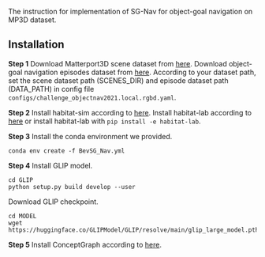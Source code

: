 The instruction for implementation of SG-Nav for object-goal navigation on MP3D dataset. 
## Installation

**Step 1**
Download Matterport3D scene dataset from [here](https://niessner.github.io/Matterport/).
Download object-goal navigation episodes dataset from [here](https://github.com/facebookresearch/habitat-lab/blob/main/DATASETS.md).
According to your dataset path, set the scene dataset path (SCENES_DIR) and episode dataset path (DATA_PATH) in config file `configs/challenge_objectnav2021.local.rgbd.yaml`.

**Step 2**
Install habitat-sim according to [here](https://github.com/facebookresearch/habitat-sim).
Install habitat-lab according to [here](https://github.com/facebookresearch/habitat-lab) or install habitat-lab with ``pip install -e habitat-lab``.

**Step 3**
Install the conda environment we provided.
```
conda env create -f BevSG_Nav.yml
```

**Step 4**
Install GLIP model.
```
cd GLIP
python setup.py build develop --user
```
Download GLIP checkpoint.
```
cd MODEL
wget https://huggingface.co/GLIPModel/GLIP/resolve/main/glip_large_model.pth
```

**Step 5**
Install ConceptGraph according to [here](https://github.com/concept-graphs/concept-graphs).

